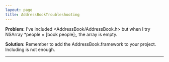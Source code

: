```yaml
---
layout: page
title: AddressBookTroubleshooting
---
```


**Problem:** I've included <AddressBook/AddressBook.h> but when I try     NSArray *people = [book people];, the array is empty.

**Solution:** Remember to add the AddressBook.framework to your project. Including is not enough.

----

